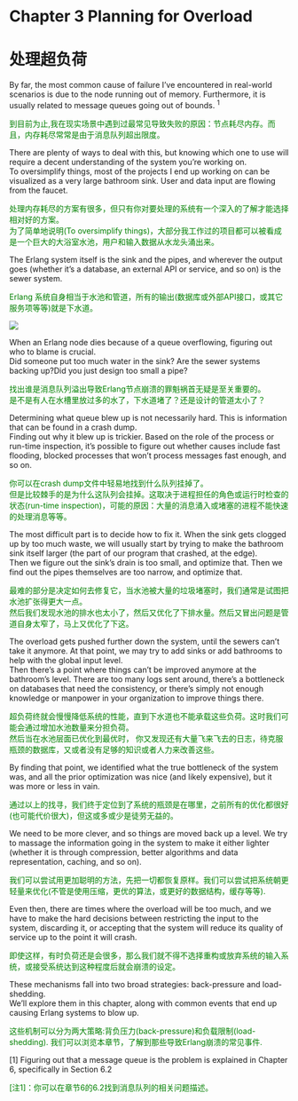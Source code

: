 # Chapter 3  Planning for Overload
# 处理超负荷
By far, the most common cause of failure I’ve encountered in real-world scenarios is due to the node running out of memory. Furthermore, it is usually related to message queues going out of bounds. <sup>1</sup>
<p></p> <font color="green">

到目前为止,我在现实场景中遇到过最常见导致失败的原因：节点耗尽内存。而且，内存耗尽常常是由于消息队列超出限度。
</font> <p></p>

There are plenty of ways to deal with this, but knowing which one to use will require a decent understanding of the system you’re working on.<br>
To oversimplify things, most of the projects I end up working on can be visualized as a very large bathroom sink. User and data input are flowing from the faucet.
<p></p> <font color="green">

处理内存耗尽的方案有很多，但只有你对要处理的系统有一个深入的了解才能选择相对好的方案。<br>
为了简单地说明(To oversimplify things)，大部分我工作过的项目都可以被看成是一个巨大的大浴室水池，用户和输入数据从水龙头涌出来。
</font> <p></p>

The Erlang system itself is the sink and the pipes, and wherever the output goes (whether it’s a database, an external API or service, and so on) is the sewer system.
<p></p> <font color="green">
Erlang 系统自身相当于水池和管道，所有的输出(数据库或外部API接口，或其它服务项等等)就是下水道。
</font> <p></p>

![](http://erlang-in-anger.qiniudn.com/chapter3_1.png)
<p></p>

When an Erlang node dies because of a queue overflowing, figuring out who to blame is crucial.<br>
Did someone put too much water in the sink? Are the sewer systems backing up?Did you just design too small a pipe?
<p></p> <font color="green">
找出谁是消息队列溢出导致Erlang节点崩溃的罪魁祸首无疑是至关重要的。<br>
是不是有人在水槽里放过多的水了，下水道堵了？还是设计的管道太小了？
</font> <p></p>
Determining what queue blew up is not necessarily hard. This is information that can be found in a crash dump.<br>
Finding out why it blew up is trickier. Based on the role of the process or run-time inspection, it’s possible to figure out whether causes include fast flooding, blocked processes that won’t process messages fast enough, and so on.
<p></p> <font color="green">
你可以在crash dump文件中轻易地找到什么队列挂掉了。<br>
但是比较棘手的是为什么这队列会挂掉。这取决于进程担任的角色或运行时检查的状态(run-time inspection)，可能的原因：大量的消息涌入或堵塞的进程不能快速的处理消息等等。
</font> <p></p>

The most difficult part is to decide how to fix it. When the sink gets clogged up by too much waste, we will usually start by trying to make the bathroom sink itself larger (the part of our program that crashed, at the edge).<br>
Then we figure out the sink’s drain is too small, and optimize that. Then we find out the pipes themselves are too narrow, and optimize that.
<p></p> <font color="green">

最难的部分是决定如何去修复它，当水池被大量的垃圾堵塞时，我们通常是试图把水池扩张得更大一点。<br>
然后我们发现水池的排水也太小了，然后又优化了下排水量。然后又冒出问题是管道自身太窄了，马上又优化了下这。
</font> <p></p>

The overload gets pushed further down the system, until the sewers can’t take it anymore. At that point, we may try to add sinks or add bathrooms to help with the global input level.<br>
Then there’s a point where things can’t be improved anymore at the bathroom’s level.
There are too many logs sent around, there’s a bottleneck on databases that need the consistency, or there’s simply not enough knowledge or manpower in your organization to improve things there.
<p></p> <font color="green">
超负荷终就会慢慢降低系统的性能，直到下水道也不能承载这些负荷。这时我们可能会通过增加水池数量来分担负荷。<br>
然后当在水池层面已优化到最优时，
你又发现还有大量飞来飞去的日志，待克服瓶颈的数据库，又或者没有足够的知识或者人力来改善这些。
</font> <p></p>

By finding that point, we identified what the true bottleneck of the system was, and all the prior optimization was nice (and likely expensive), but it was more or less in vain.
<p></p> <font color="green">

通过以上的找寻，我们终于定位到了系统的瓶颈是在哪里，之前所有的优化都很好(也可能代价很大)，但这或多或少是徒劳无益的。
</font> <p></p>
We need to be more clever, and so things are moved back up a level. We try to massage the information going in the system to make it either lighter (whether it is through compression, better algorithms and data representation, caching, and so on).
<p></p> <font color="green">

我们可以尝试用更加聪明的方法，先把一切都恢复原样。我们可以尝试把系统朝更轻量来优化(不管是使用压缩，更优的算法，或更好的数据结构，缓存等等).
</font> <p></p>

Even then, there are times where the overload will be too much, and we have to make the hard decisions between restricting the input to the system, discarding it, or accepting that the system will reduce its quality of service up to the point it will crash.
<p></p> <font color="green">

即使这样，有时负荷还是会很多，那么我们就不得不选择重构或放弃系统的输入系统，或接受系统达到这种程度后就会崩溃的设定。
</font> <p></p>
These mechanisms fall into two broad strategies: back-pressure and load-shedding.<br>
We’ll explore them in this chapter, along with common events that end up causing Erlang systems to blow up.
<p></p> <font color="green">

这些机制可以分为两大策略:背负压力(back-pressure)和负载限制(load-shedding).
我们可以浏览本章节，了解到那些导致Erlang崩溃的常见事件.
</font> <p></p>

[1] Figuring out that a message queue is the problem is explained in Chapter 6, specifically in Section 6.2
<p></p> <font color="green">

[注1]：你可以在章节6的6.2找到消息队列的相关问题描述。
</font> <p></p>
